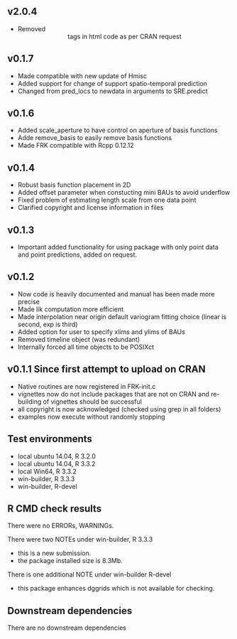 ## v2.0.4
+ Removed <center> tags in html code as per CRAN request

## v0.1.7
+ Made compatible with new update of Hmisc
+ Added support for change of support spatio-temporal prediction
+ Changed from pred_locs to newdata in arguments to SRE.predict

## v0.1.6
* Added scale_aperture to have control on aperture of basis functions
* Adde remove_basis to easily remove basis functions
* Made FRK compatible with Rcpp 0.12.12

## v0.1.4
* Robust basis function placement in 2D
* Added offset parameter when constucting mini BAUs to avoid
  underflow
* Fixed problem of estimating length scale from one data point
* Clarified copyright and license information in files

## v0.1.3
* Important added functionality for using package with only point data and point predictions, added on request.

## v0.1.2
* Now code is heavily documented and manual has been made more precise
* Made lik computation more efficient
* Made interpolation near origin default variogram fitting choice (linear is second, exp is third)
* Added option for user to specify xlims and ylims of BAUs 
* Removed timeline object (was redundant)
* Internally forced all time objects to be POSIXct

## v0.1.1 Since first attempt to upload on CRAN
* Native routines are now registered in FRK-init.c
* vignettes now do not include packages that are not on CRAN and re-building of vignettes should be successful
* all copyright is now acknowledged (checked using grep in all folders)
* examples now execute without randomly stopping

## Test environments
* local ubuntu 14.04, R 3.2.0
* local ubuntu 14.04, R 3.3.2
* local Win64, R 3.3.2
* win-builder, R 3.3.3
* win-builder, R-devel

## R CMD check results
There were no ERRORs, WARNINGs.

There were two NOTEs under win-builder, R 3.3.3
  - this is a new submission. 
  - the package installed size is 8.3Mb.

There is one additional NOTE under win-builder R-devel
  - this package enhances dggrids which is not available for checking.
  
## Downstream dependencies
There are no downstream dependencies

